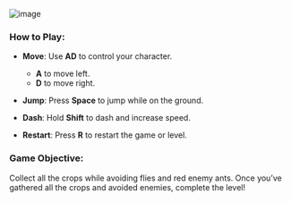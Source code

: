 ![image](https://github.com/user-attachments/assets/5aa78635-4197-45e5-90e8-2cb601ad4952)
### How to Play:

- **Move**: Use **AD** to control your character.
  - **A** to move left.
  - **D** to move right.

- **Jump**: Press **Space** to jump while on the ground.
- **Dash**: Hold **Shift** to dash and increase speed.
- **Restart**: Press **R** to restart the game or level.

### Game Objective:

Collect all the crops while avoiding flies and red enemy ants. Once you’ve gathered all the crops and avoided enemies, complete the level!
